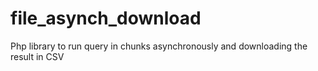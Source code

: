 # file_asynch_download
Php library to run query in chunks asynchronously and downloading the result in CSV
